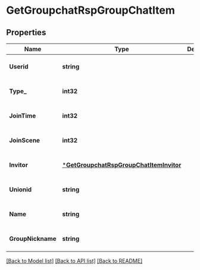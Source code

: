 # GetGroupchatRspGroupChatItem

## Properties
Name | Type | Description | Notes
------------ | ------------- | ------------- | -------------
**Userid** | **string** |  | [optional] [default to null]
**Type_** | **int32** |  | [optional] [default to null]
**JoinTime** | **int32** |  | [optional] [default to null]
**JoinScene** | **int32** |  | [optional] [default to null]
**Invitor** | [***GetGroupchatRspGroupChatItemInvitor**](GetGroupchatRspGroupChatItemInvitor.md) |  | [optional] [default to null]
**Unionid** | **string** |  | [optional] [default to null]
**Name** | **string** |  | [optional] [default to null]
**GroupNickname** | **string** |  | [optional] [default to null]

[[Back to Model list]](../README.md#documentation-for-models) [[Back to API list]](../README.md#documentation-for-api-endpoints) [[Back to README]](../README.md)


